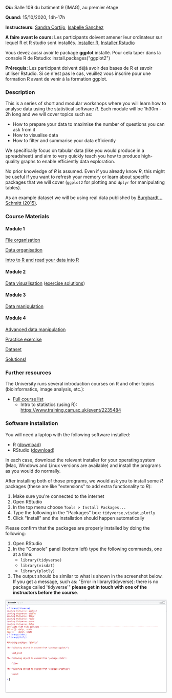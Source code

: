 **Où:** Salle 109 du batiment 9 (IMAG), au premier étage

**Quand:** 15/10/2020, 14h-17h

**Instructeurs:** 
[Sandra Cortijo](mailto:sandra.cortijo@hotmail.fr), 
[Isabelle Sanchez](mailto:Isabelle.Sanchez@inrae.fr)



**A faire avant le cours:** 
Les participants doivent amener leur ordinateur sur lequel R et R studio sont installés.
[Installer R](https://cran.biotools.fr/),
[Installer Rstudio](https://rstudio.com/products/rstudio/download/)

Vous devez aussi avoir le package **ggplot** installé. 
Pour cela taper dans la console R de Rstudio: install.packages("ggplot2")



**Prérequis:** 
Les participant doivent déjà avoir des bases de R et savoir utiliser Rstudio. Si ce n'est pas le cas, veuillez vous inscrire pour une formation R avant de venir à la formation ggplot.


### Description

This is a series of short and modular workshops where you will learn how to analyse 
data using the statistical software _R_. 
Each module will be 1h30m - 2h long and we will cover topics such as:

- How to prepare your data to maximise the number of questions you 
can ask from it
- How to visualise data
- How to filter and summarise your data efficiently

We specifically focus on tabular data (like you would produce in a spreadsheet) 
and aim to very quickly teach you how to produce high-quality graphs to 
enable efficiently data exploration.

No prior knowledge of _R_ is assumed. Even if you already know _R_, this might 
be useful if you want to refresh your memory or learn about specific packages 
that we will cover (`ggplot2` for plotting and `dplyr` for manipulating tables).

As an example dataset we will be using real data published by 
[Burghardt .. Schmitt (2015)](https://doi.org/10.1111/nph.13799). 


### Course Materials

#### Module 1 

[File organisation](module01_data_and_files/materials/file_organisation.md)

[Data organisation](module01_data_and_files/materials/data_organisation.md)

[Intro to R and read your data into R](module01_data_and_files/materials/brief_r_intro.html)

#### Module 2

[Data visualisation](module02_data_viz_ggplot/materials/ggplot_lesson.html) 
([exercise solutions](module02_data_viz_ggplot/materials/ggplot_exercise_solutions.html))

#### Module 3

[Data manipulation](module03_advanced_data_manipulation_dplyr/materials/dplyr_lesson.html)


#### Module 4

[Advanced data manipulation](module04_practice/materials/advanced_dplyr_lesson.html)

[Practice exercise](https://raw.githubusercontent.com/tavareshugo/slcu_r_course/master/module04_practice/materials/practice_template.R)

[Dataset](https://raw.githubusercontent.com/tavareshugo/slcu_r_course/master/module04_practice/data/TPM-light-WT-17c-27c-RNA-seq-average-rep1-rep2_misexpressed.tsv)

[Solutions!](module04_practice/materials/practice_solutions.html)


### Further resources

The University runs several introduction courses on R and other topics (bioinformatics, image analysis, etc.):

- [Full course list](https://www.training.cam.ac.uk/search?course_type_facet_shown=&scheduled=on&course_date_facet_shown=true&course_availability_facet_shown=&provider_1345591=on&provider_facet_shown=&scrollPos=627)
    - Intro to statistics (using R): https://www.training.cam.ac.uk/event/2235484

### Software installation<a name="software_installation"></a>

You will need a laptop with the following software installed:

- R ([download](https://cran.rstudio.com/))
- RStudio ([download](https://www.rstudio.com/products/rstudio/download/#download))

In each case, download the relevant installer for your operating system (Mac, 
Windows and Linux versions are available) and install the programs as you would 
do normally.

After installing both of those programs, we would ask you to install some _R_ 
packages (these are like "extensions" to add extra functionality to _R_):

1. Make sure you're connected to the internet
2. Open RStudio
3. In the top menu choose `Tools > Install Packages...`
4. Type the following in the "Packages" box: `tidyverse,visdat,plotly`
5. Click "Install" and the installation should happen automatically

Please confirm that the packages are properly installed by doing the following:

1. Open RStudio
2. In the "Console" panel (bottom left) type the following commands, one at a 
time:
    - `library(tidyverse)`
    - `library(visdat)`
    - `library(plotly)`
3. The output should be similar to what is shown in the screenshot below. If 
you get a message, such as: 
"Error in library(tidyverse): there is no package called 'tidyverse'"
**please get in touch with one of the instructors before the course**.

![Screenshot of correct package installation](package_installation_instructions.png)

